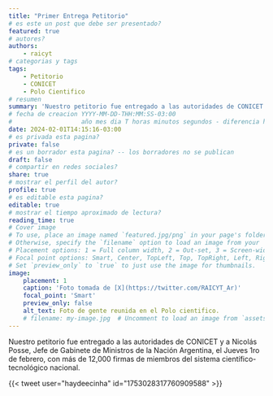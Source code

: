 ```yaml
---
title: "Primer Entrega Petitorio"
# es este un post que debe ser presentado?
featured: true
# autores?
authors:
    - raicyt
# categorias y tags
tags:
    - Petitorio
    - CONICET
    - Polo Cientifico
# resumen 
summary: 'Nuestro petitorio fue entregado a las autoridades de CONICET y a Nicolás Posse, Jefe de Gabinete de Ministros de la Nación Argentina, el Jueves 1ro de febrero, con más de 12,000 firmas de miembros del sistema científico-tecnológico nacional.'
# fecha de creacion YYYY-MM-DD-THH:MM:SS-03:00
#                   año mes dia T horas minutos segundos - diferencia horaria con GMT
date: 2024-02-01T14:15:16-03:00
# es privada esta pagina? 
private: false
# es un borrador esta pagina? -- los borradores no se publican
draft: false
# compartir en redes sociales?
share: true
# mostrar el perfil del autor?
profile: true
# es editable esta pagina?
editable: true
# mostrar el tiempo aproximado de lectura?
reading_time: true
# Cover image
# To use, place an image named `featured.jpg/png` in your page's folder.
# Otherwise, specify the `filename` option to load an image from your `assets/media/` folder.
# Placement options: 1 = Full column width, 2 = Out-set, 3 = Screen-width
# Focal point options: Smart, Center, TopLeft, Top, TopRight, Left, Right, BottomLeft, Bottom, BottomRight
# Set `preview_only` to `true` to just use the image for thumbnails.
image:
    placement: 1
    caption: 'Foto tomada de [X](https://twitter.com/RAICYT_Ar)'
    focal_point: 'Smart'
    preview_only: false
    alt_text: Foto de gente reunida en el Polo cientifico.
    # filename: my-image.jpg  # Uncomment to load an image from `assets/media/` instead.
---
```


Nuestro petitorio fue entregado a las autoridades de CONICET y a Nicolás Posse, Jefe de Gabinete de Ministros de la Nación Argentina, el Jueves 1ro de febrero, con más de 12,000 firmas de miembros del sistema científico-tecnológico nacional.


{{< tweet user="haydeecinha" id="1753028317760909588" >}}
